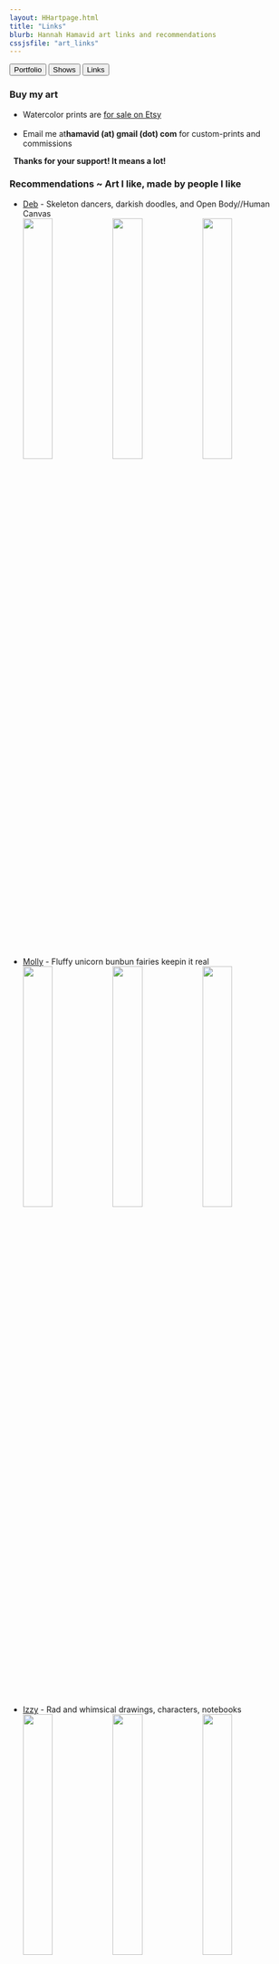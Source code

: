 ```yaml
---
layout: HHartpage.html
title: "Links"
blurb: Hannah Hamavid art links and recommendations
cssjsfile: "art_links"
---
```

<a href="../portfolio"><button class="btn white">Portfolio</button></a>
      <a href="../shows"><button class="btn white"></i>Shows</button></a>
      <a href="../links"><button class="btn"></i>Links</button></a>
    </nav>
  </header>

<!-- Main content -->
  <div class="container" id="links">
    <div id="buyart">
      <h3>Buy my art</h3>
      <ul>
        <li><span>Watercolor prints are <a href="https://www.etsy.com/shop/vayavaya">for sale on Etsy</a></span></li><br>
        <li><span>Email me at<span id="email" class="text-teal" style="font-weight:bold;">hamavid (at) gmail (dot) com</span> for custom-prints and commissions</span></li>
      </ul>
      <p style="font-weight:bold;margin-left:0.5em">Thanks for your support! It means a lot!</p>
    </div>

<div id="recommendations">
      <h3>Recommendations ~ Art I like, made by people I like</h3>
      <ul>
        <li><a href="http://www.bedhermin.com/" target="_blank">Deb</a> - Skeleton dancers, darkish doodles, and Open Body//Human Canvas
        <div class="center"><a href="http://www.bedhermin.com/" target="_none"><img src="../../images/links/deb1.jpeg" width="33%" alt-text="Deb art 1"><img src="../../images/links/deb2.jpeg" width="33%" alt-text="Deb art 2"><img src="../../images/links/deb3.jpeg" width="33%" alt-text="Deb art 3"></a></div><br></li>
        <li><a href="http://www.mollymichellesmith.com/" target="_blank">Molly</a> - Fluffy unicorn bunbun fairies keepin it real
        <div class="center"><a href="http://www.mollymichellesmith.com/" target="_none"><img src="../../images/links/molly1.jpg" width="33%" alt-text="Molly art 1"><img src="../../images/links/molly2.jpg" width="33%" alt-text="Molly art 2"><img src="../../images/links/molly3.jpg" width="33%" alt-text="Molly art 3"></a></div><br></li>
        <li><a href="https://www.facebook.com/Izzy-Art-365136987030244/" target="_none">Izzy</a> - Rad and whimsical drawings, characters, notebooks
        <div class="center"><a href="https://www.facebook.com/Izzy-Art-365136987030244/" target="_none"><img src="../../images/links/izzy1.jpg" width="33%" alt-text="Izzy art 1"><img src="../../images/links/izzy2.jpg" width="33%" alt-text="Izzy art 2"><img src="../../images/links/izzy3.jpg" width="33%" alt-text="Izzy art 3"></a></div></li>
      </ul>
    </div>
</div>
<!-- End page content -->